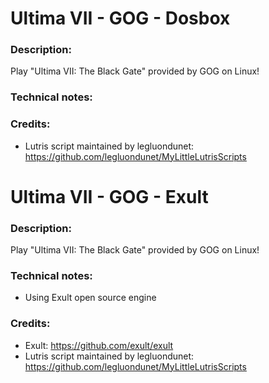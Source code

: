 # Ultima VII - GOG - Dosbox
### Description:
Play "Ultima VII: The Black Gate" provided by GOG on Linux!
### Technical notes:
### Credits:
- Lutris script maintained by legluondunet: https://github.com/legluondunet/MyLittleLutrisScripts


# Ultima VII - GOG - Exult
### Description:
Play "Ultima VII: The Black Gate" provided by GOG on Linux!
### Technical notes:
- Using Exult open source engine
### Credits:
- Exult: https://github.com/exult/exult
- Lutris script maintained by legluondunet: https://github.com/legluondunet/MyLittleLutrisScripts
